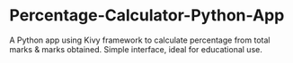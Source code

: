 # Percentage-Calculator-Python-App
A Python app using Kivy framework to calculate percentage from total marks &amp; marks obtained. Simple interface, ideal for educational use.
